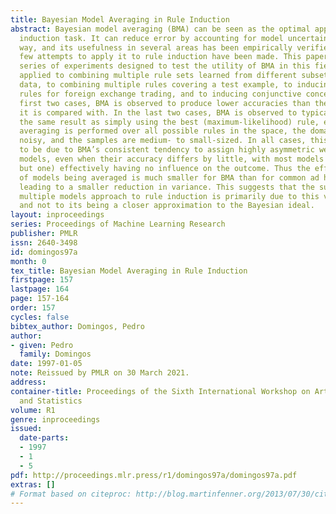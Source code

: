 ```yaml
---
title: Bayesian Model Averaging in Rule Induction
abstract: Bayesian model averaging (BMA) can be seen as the optimal approach to any
  induction task. It can reduce error by accounting for model uncertainty in a principled
  way, and its usefulness in several areas has been empirically verified. However,
  few attempts to apply it to rule induction have been made. This paper reports a
  series of experiments designed to test the utility of BMA in this field. BMA is
  applied to combining multiple rule sets learned from different subsets of the training
  data, to combining multiple rules covering a test example, to inducing technical
  rules for foreign exchange trading, and to inducing conjunctive concepts. In the
  first two cases, BMA is observed to produce lower accuracies than the ad hoc methods
  it is compared with. In the last two cases, BMA is observed to typically produce
  the same result as simply using the best (maximum-likelihood) rule, even though
  averaging is performed over all possible rules in the space, the domains are highly
  noisy, and the samples are medium- to small-sized. In all cases, this is observed
  to be due to BMA’s consistent tendency to assign highly asymmetric weights to different
  models, even when their accuracy differs by little, with most models (often all
  but one) effectively having no influence on the outcome. Thus the effective number
  of models being averaged is much smaller for BMA than for common ad hoc methods,
  leading to a smaller reduction in variance. This suggests that the success of the
  multiple models approach to rule induction is primarily due to this variance reduction,
  and not to its being a closer approximation to the Bayesian ideal.
layout: inproceedings
series: Proceedings of Machine Learning Research
publisher: PMLR
issn: 2640-3498
id: domingos97a
month: 0
tex_title: Bayesian Model Averaging in Rule Induction
firstpage: 157
lastpage: 164
page: 157-164
order: 157
cycles: false
bibtex_author: Domingos, Pedro
author:
- given: Pedro
  family: Domingos
date: 1997-01-05
note: Reissued by PMLR on 30 March 2021.
address:
container-title: Proceedings of the Sixth International Workshop on Artificial Intelligence
  and Statistics
volume: R1
genre: inproceedings
issued:
  date-parts:
  - 1997
  - 1
  - 5
pdf: http://proceedings.mlr.press/r1/domingos97a/domingos97a.pdf
extras: []
# Format based on citeproc: http://blog.martinfenner.org/2013/07/30/citeproc-yaml-for-bibliographies/
---
```

